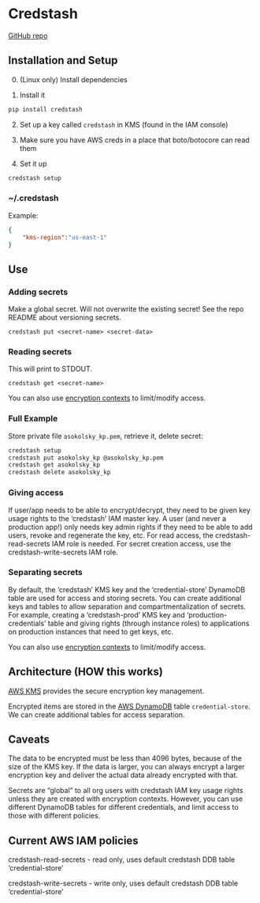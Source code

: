 # Credstash

[GitHub repo](https://github.com/fugue/credstash)

## Installation and Setup

0. (Linux only) Install dependencies

1. Install it

```sh
pip install credstash
```

2. Set up a key called `credstash` in KMS (found in the IAM console)

3. Make sure you have AWS creds in a place that boto/botocore can read them

4. Set it up

```sh
credstash setup
```

### ~/.credstash

Example:
```json
{
    "kms-region":"us-east-1"
}
```

## Use

### Adding secrets

Make a global secret.  Will not overwrite the existing secret!
See the repo README about versioning secrets.

`credstash put <secret-name> <secret-data>`

### Reading secrets

This will print to STDOUT.

`credstash get <secret-name>`

You can also use
[encryption contexts](http://docs.aws.amazon.com/kms/latest/developerguide/encrypt-context.html)
to limit/modify access.

### Full Example

Store private file `asokolsky_kp.pem`, retrieve it, delete secret:

```sh
credstash setup
credstash put asokolsky_kp @asokolsky_kp.pem
credstash get asokolsky_kp
credstash delete asokolsky_kp
```

### Giving access

If user/app needs to be able to encrypt/decrypt, they need to be given key usage
rights to the ‘credstash’ IAM master key.  A user (and never a production app!)
only needs key admin rights if they need to be able to add users, revoke and
regenerate the key, etc.  For read access, the credstash-read-secrets IAM role
is needed.  For secret creation access, use the credstash-write-secrets IAM
role.

### Separating secrets

By default, the ‘credstash’ KMS key and the ‘credential-store’ DynamoDB table
are used for access and storing secrets.  You can create additional keys and
tables to allow separation and compartmentalization of secrets.  For example,
creating a ‘credstash-prod’ KMS key and ‘production-credentials’ table and
giving rights (through instance roles) to applications on production instances
that need to get keys, etc.

You can also use
[encryption contexts](http://docs.aws.amazon.com/kms/latest/developerguide/encrypt-context.html)
to limit/modify access.

## Architecture (HOW this works)

[AWS KMS](https://docs.aws.amazon.com/kms/latest/developerguide/overview.html)
provides the secure encryption key management.

Encrypted items are stored in the
[AWS DynamoDB](https://docs.aws.amazon.com/amazondynamodb/latest/developerguide/Introduction.html)
table `credential-store`. We can create additional tables for access separation.

## Caveats

The data to be encrypted must be less than 4096 bytes, because of the size of
the KMS key.  If the data is larger, you can always encrypt a larger encryption
key and deliver the actual data already encrypted with that.

Secrets are “global” to all org users with credstash IAM key usage rights unless
they are created with encryption contexts.  However, you can use different
DynamoDB tables for different credentials, and limit access to those with
different policies.

## Current AWS IAM policies

credstash-read-secrets - read only, uses default credstash DDB table
‘credential-store’

credstash-write-secrets - write only, uses default credstash DDB table
‘credential-store’

